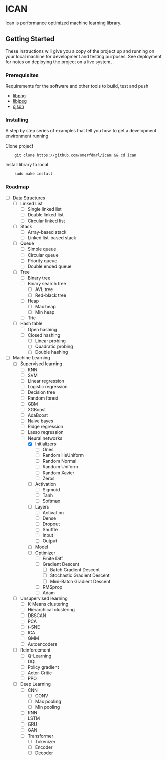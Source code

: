 # ICAN

Ican is performance optimized machine learning library.

## Getting Started

These instructions will give you a copy of the project up and running on
your local machine for development and testing purposes. See deployment
for notes on deploying the project on a live system.

### Prerequisites

Requirements for the software and other tools to build, test and push

- [libpng](http://www.libpng.org/pub/png/libpng.html)
- [libjpeg](http://www.ijg.org/)
- [cjson](https://github.com/DaveGamble/cJSON)

### Installing

A step by step series of examples that tell you how to get a development
environment running

Clone project

```
    git clone https://github.com/omerfdmrl/ican && cd ican
```

Install library to local

```
    sudo make install
```

### Roadmap

- [ ] Data Structures
  - [ ] Linked List
    - [ ] Single linked list
    - [ ] Double linked list
    - [ ] Circular linked list
  - [ ] Stack
    - [ ] Array-based stack
    - [ ] Linked list-based stack
  - [ ] Queue
    - [ ] Simple queue
    - [ ] Circular queue
    - [ ] Priority queue
    - [ ] Double ended queue
  - [ ] Tree
    - [ ] Binary tree
    - [ ] Binary search tree
      - [ ] AVL tree
      - [ ] Red-black tree
    - [ ] Heap
      - [ ] Max heap
      - [ ] Min heap
    - [ ] Trie
  - [ ] Hash table
    - [ ] Open hashing
    - [ ] Closed hashing
      - [ ] Linear probing
      - [ ] Quadratic probing
      - [ ] Double hashing
- [ ] Machine Learning
  - [ ] Supervised learning
    - [ ] KNN
    - [ ] SVM
    - [ ] Linear regression
    - [ ] Logistic regression
    - [ ] Decision tree
    - [ ] Random forest
    - [ ] GBM
    - [ ] XGBoost
    - [ ] AdaBoost
    - [ ] Naive bayes
    - [ ] Ridge regression
    - [ ] Lasso regression
    - [ ] Neural networks
      - [x] Initializers
        - [ ] Ones
        - [ ] Random HeUniform
        - [ ] Random Normal
        - [ ] Random Uniform
        - [ ] Random Xavier
        - [ ] Zeros
      - [ ] Activation
        - [ ] Sigmoid
        - [ ] Tanh
        - [ ] Softmax
      - [ ] Layers
        - [ ] Activation
        - [ ] Dense
        - [ ] Dropout
        - [ ] Shuffle
        - [ ] Input
        - [ ] Output
      - [ ] Model
      - [ ] Optimizer
        - [ ] Finite Diff
        - [ ] Gradient Descent
          - [ ] Batch Gradient Descent
          - [ ] Stochastic Gradient Descent
          - [ ] Mini-Batch Gradient Descent
        - [ ] RMSprop
        - [ ] Adam
  - [ ] Unsupervised learning
    - [ ] K-Means clustering
    - [ ] Hierarchical clustering
    - [ ] DBSCAN
    - [ ] PCA
    - [ ] t-SNE
    - [ ] ICA
    - [ ] GMM
    - [ ] Autoencoders
  - [ ] Reinforcement
    - [ ] Q-Learning
    - [ ] DQL
    - [ ] Policy gradient
    - [ ] Actor-Critic
    - [ ] PPO
  - [ ] Deep Learning
    - [ ] CNN
      - [ ] CONV
      - [ ] Max pooling
      - [ ] Min pooling
    - [ ] RNN
    - [ ] LSTM
    - [ ] GRU
    - [ ] GAN
    - [ ] Transformer
      - [ ] Tokenizer
      - [ ] Encoder
      - [ ] Decoder
